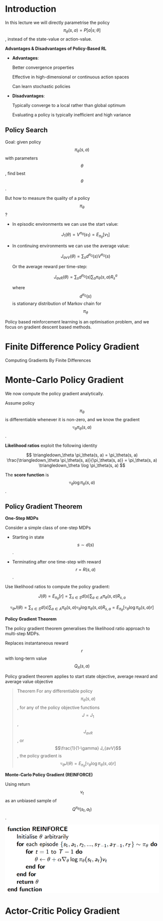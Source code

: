# Introduction

In this lecture we will directly parametrise the policy $$\pi_{\theta}(s, a) = P [a | s; θ]$$, instead of the state-value or action-value.

**Advantages & Disadvantages of Policy-Based RL**

- **Advantages**:

    Better convergence properties

    Effective in high-dimensional or continuous action spaces

    Can learn stochastic policies

- **Disadvantages**:

    Typically converge to a local rather than global optimum

    Evaluating a policy is typically inefficient and high variance

## Policy Search

Goal: given policy $$\pi_{\theta}(s, a)$$ with parameters $$\theta$$, find best $$\theta$$.

But how to measure the quality of a policy $$\pi_{\theta}$$?

- In episodic environments we can use the start value:

    $$ J_1(\theta) = V^{\pi_{\theta}}(s_1) = E_{\pi_{\theta}} [v_1] $$

- In continuing environments we can use the average value:
    
    $$ J_{avV} (\theta) = \sum_{s} d^{\pi_0}(s) V^{\pi_0}(s) $$
    
    Or the average reward per time-step:
    
    $$ J_{avR} (\theta) = \sum_{s} d^{\pi_0}(s) \sum_{a} \pi_{\theta}(s, a) R_s^a $$
    
    where $$d^{\pi_0}(s)$$ is stationary distribution of Markov chain for $$\pi_{\theta}$$


Policy based reinforcement learning is an optimisation problem, and we focus on gradient descent based methods.


# Finite Difference Policy Gradient

Computing Gradients By Finite Differences

# Monte-Carlo Policy Gradient

We now compute the policy gradient analytically.

Assume policy $$\pi_\theta$$ is differentiable whenever it is non-zero, and we know the gradient $$ \triangledown_\theta \pi_\theta(s, a) $$.

**Likelihood ratios** exploit the following identity

$$ \triangledown_\theta \pi_\theta(s, a) = \pi_\theta(s, a) \frac{\triangledown_\theta \pi_\theta(s, a)}{\pi_\theta(s, a)} = \pi_\theta(s, a) \triangledown_\theta \log \pi_\theta(s, a) $$

The **score function** is $$ \triangledown_\theta \log \pi_\theta(s, a) $$.

## Policy Gradient Theorem

**One-Step MDPs**

Consider a simple class of one-step MDPs

- Starting in state $$s \sim d(s)$$.

- Terminating after one time-step with reward $$r = R(s,a)$$.

Use likelihood ratios to compute the policy gradient:

$$J(\theta) = E_{\pi_{\theta}} [r] = \sum_{s \in S} d(s) \sum_{a \in A} \pi_\theta(s, a) R_{s,a}$$

$$\triangledown_\theta J(\theta) = \sum_{s \in S} d(s) \sum_{a \in A} \pi_\theta(s, a) \triangledown_\theta \log \pi_\theta(s, a) R_{s,a} = E_{\pi_{\theta}} [\triangledown_\theta \log \pi_\theta(s, a) r]$$

**Policy Gradient Theorem**

The policy gradient theorem generalises the likelihood ratio approach to multi-step MDPs.

Replaces instantaneous reward $$r$$ with long-term value $$Q_\pi(s, a)$$

Policy gradient theorem applies to start state objective, average reward and average value objective

> Theorem
For any differentiable policy $$\pi_\theta(s,a)$$,
for any of the policy objective functions $$J = J_1$$, $$J_{avR}$$, or $$\frac{1}{1-\gamma} J_{avV}$$,
the policy gradient is
$$\triangledown_\theta J(\theta) = E_{\pi_{\theta}} [\triangledown_\theta \log \pi_\theta(s, a) r]$$

**Monte-Carlo Policy Gradient (REINFORCE)**

Using return $$v_t$$ as an unbiased sample of $$Q^{\pi_\theta}(s_t, a_t)$$.

![](/assets/mc-pg.png)

# Actor-Critic Policy Gradient







